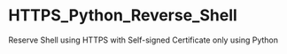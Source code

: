 # HTTPS_Python_Reverse_Shell
Reserve Shell using HTTPS with Self-signed Certificate only using Python

